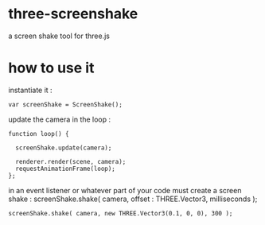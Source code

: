# three-screenshake
a screen shake tool for three.js



# how to use it

instantiate it :

```
var screenShake = ScreenShake();
```


update the camera in the loop :
```
function loop() {

  screenShake.update(camera);
  
  renderer.render(scene, camera);
  requestAnimationFrame(loop);
};
```

in an event listener or whatever part of your code must create a screen shake :
screenShake.shake( camera, offset : THREE.Vector3, milliseconds );
```
screenShake.shake( camera, new THREE.Vector3(0.1, 0, 0), 300 );
```
